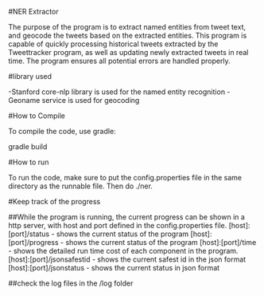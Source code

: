 #NER Extractor

The purpose of the program is to extract named entities from tweet text, and geocode the tweets based on the extracted entities. This program is capable of quickly processing historical tweets extracted by the Tweettracker program, as well as updating newly extracted tweets in real time. The program ensures all potential errors are handled properly.

#library used

-Stanford core-nlp library is used for the named entity recognition
-Geoname service is used for geocoding

#How to Compile

To compile the code, use gradle:

gradle build

#How to run

To run the code, make sure to put the config.properties file in the same directory as the runnable file. Then do ./ner.

#Keep track of the progress

##While the program is running, the current progress can be shown in a http server, with host and port defined in the config.properties file.
[host]:[port]/status - shows the current status of the program
[host]:[port]/progress - shows the current status of the program
[host]:[port]/time - shows the detailed run time cost of each component in the program.
[host]:[port]/jsonsafestid - shows the current safest id in the json format
[host]:[port]/jsonstatus - shows the current status in json format

##check the log files in the /log folder
